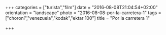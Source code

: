+++
categories = ["turista","film"]
date = "2016-08-08T21:04:54+02:00"
orientation = "landscape"
photo = "2016-08-08-por-la-carretera-1"
tags = ["choroní","venezuela","kodak","ektar 100"]
title = "Por la carretera 1"

+++

